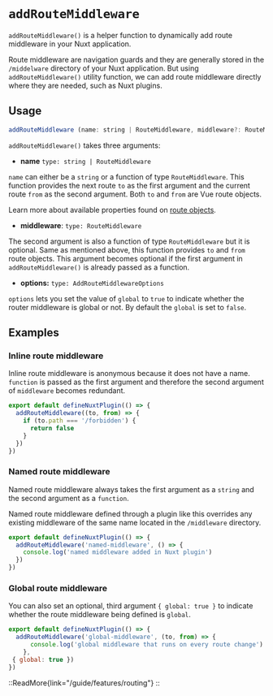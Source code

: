 # `addRouteMiddleware`

`addRouteMiddleware()` is a helper function to dynamically add route middleware in your Nuxt application.

Route middleware are navigation guards and they are generally stored in the `/middelware` directory of your Nuxt application. But using `addRouteMiddleware()` utility function, we can add route middleware directly where they are needed, such as Nuxt plugins.

## Usage

```js
addRouteMiddleware (name: string | RouteMiddleware, middleware?: RouteMiddleware, options: AddRouteMiddlewareOptions = {})
```

`addRouteMiddleware()` takes three arguments:

- **name** `type: string | RouteMiddleware`

`name` can either be a `string` or a function of type `RouteMiddleware`. This function provides the next route `to` as the first argument and the current route `from` as the second argument. Both `to` and `from` are Vue route objects.

Learn more about available properties found on [route objects](/api/composables/use-route).

- **middleware**: `type: RouteMiddleware`

The second argument is also a function of type `RouteMiddleware` but it is optional. Same as mentioned above, this function provides `to` and `from` route objects. This argument becomes optional if the first argument in `addRouteMiddleware()` is already passed as a function.

- **options:** `type: AddRouteMiddlewareOptions`  

`options` lets you set the value of `global` to `true` to indicate whether the router middleware is global or not. By default the `global` is set to `false`.

## Examples

### Inline route middleware

Inline route middleware is anonymous because it does not have a name. `function` is passed as the first argument and therefore the second argument of `middleware` becomes redundant.

```js [plugins/my-plugin.ts]
export default defineNuxtPlugin(() => {
  addRouteMiddleware((to, from) => {
    if (to.path === '/forbidden') {
      return false
    }
  })
})
```

### Named route middleware

Named route middleware always takes the first argument as a `string` and the second argument as a `function`.

Named route middleware defined through a plugin like this overrides any existing middleware of the same name located in the `/middleware` directory.

```js [plugins/my-plugin.ts]
export default defineNuxtPlugin(() => {
  addRouteMiddleware('named-middleware', () => {
    console.log('named middleware added in Nuxt plugin')
  })
})
```

### Global route middleware

You can also set  an optional, third argument `{ global: true }` to indicate whether the route middleware being defined is `global`.

```js [plugins/my-plugin.ts]
export default defineNuxtPlugin(() => {
  addRouteMiddleware('global-middleware', (to, from) => {
      console.log('global middleware that runs on every route change')
    }, 
 { global: true })
})
```

::ReadMore{link="/guide/features/routing"}
::
